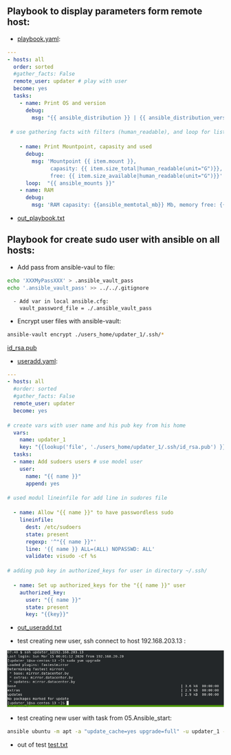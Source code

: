 ##    Playbook to display parameters form remote host:

  * [playbook.yaml](../Ansible/playbook.yaml):

```yaml
---
- hosts: all
  order: sorted
  #gather_facts: False
  remote_user: updater # play with user 
  become: yes
  tasks:
    - name: Print OS and version
      debug:
        msg: "{{ ansible_distribution }} | {{ ansible_distribution_version }}"

 # use gathering facts with filters (human_readable), and loop for list all mount points in system

    - name: Print Mountpoint, capasity and used
      debug:
        msg: 'Mountpoint {{ item.mount }}, 
              capasity: {{ item.size_total|human_readable(unit="G")}},
              free: {{ item.size_available|human_readable(unit="G")}}'
      loop:  "{{ ansible_mounts }}"
    - name: RAM
      debug: 
        msg: 'RAM capasity: {{ansible_memtotal_mb}} Mb, memory free: {{ansible_memfree_mb}} Mb'
```
  * [out_playbook.txt](./out_playbook.txt) 

## Playbook for create sudo user with ansible on all hosts:

  * Add pass from ansible-vaul to file:
```bash
echo 'XXXMyPassXXX' > .ansible_vault_pass 
echo '.ansible_vault_pass' >> ../../.gitignore
```
```
  - Add var in local ansible.cfg:
    vault_password_file = ./.ansible_vault_pass
```
  * Encrypt user files with ansible-vault:
```bash
ansible-vault encrypt ./users_home/updater_1/.ssh/*
```
[id_rsa.pub](./users_home/updater_1/.ssh/id_rsa.pub)


  * [useradd.yaml](../Ansible/useradd.yaml):

```yaml
---
- hosts: all
  #order: sorted
  #gather_facts: False
  remote_user: updater
  become: yes

# create vars with user name and his pub key from his home
  vars:
    name: updater_1
    key: "{{lookup('file', './users_home/updater_1/.ssh/id_rsa.pub') }}" 
  tasks:
  - name: Add sudoers users # use model user
    user:
      name: "{{ name }}"
      append: yes

# used modul lineinfile for add line in sudores file    
     
  - name: Allow "{{ name }}" to have passwordless sudo
    lineinfile:
      dest: /etc/sudoers
      state: present
      regexp: '^"{{ name }}"'
      line: '{{ name }} ALL=(ALL) NOPASSWD: ALL'
      validate: visudo -cf %s

# adding pub key in authorized_keys for user in directory ~/.ssh/
    
  - name: Set up authorized_keys for the "{{ name }}" user
    authorized_key:
      user: "{{ name }}"
      state: present
      key: "{{key}}" 
```
  * [out_useradd.txt](./out_useradd.txt)

  - test creating new user, ssh connect to host 192.168.203.13 :

![alt logo](./screen.png "screen test")

  - test creating new user with task from 05.Ansible_start:

```bash
ansible ubuntu -m apt -a "update_cache=yes upgrade=full" -u updater_1 --become

```
  - out of test [test.txt](./test.txt)




     
